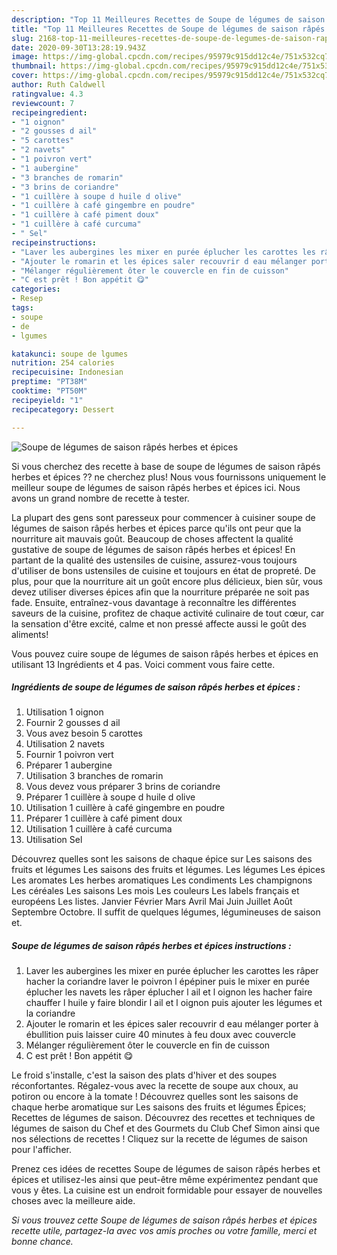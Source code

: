 ```yaml
---
description: "Top 11 Meilleures Recettes de Soupe de légumes de saison râpés herbes et épices"
title: "Top 11 Meilleures Recettes de Soupe de légumes de saison râpés herbes et épices"
slug: 2168-top-11-meilleures-recettes-de-soupe-de-legumes-de-saison-rapes-herbes-et-epices
date: 2020-09-30T13:28:19.943Z
image: https://img-global.cpcdn.com/recipes/95979c915dd12c4e/751x532cq70/soupe-de-legumes-de-saison-rapes-herbes-et-epices-photo-principale-de-la-recette.jpg
thumbnail: https://img-global.cpcdn.com/recipes/95979c915dd12c4e/751x532cq70/soupe-de-legumes-de-saison-rapes-herbes-et-epices-photo-principale-de-la-recette.jpg
cover: https://img-global.cpcdn.com/recipes/95979c915dd12c4e/751x532cq70/soupe-de-legumes-de-saison-rapes-herbes-et-epices-photo-principale-de-la-recette.jpg
author: Ruth Caldwell
ratingvalue: 4.3
reviewcount: 7
recipeingredient:
- "1 oignon"
- "2 gousses d ail"
- "5 carottes"
- "2 navets"
- "1 poivron vert"
- "1 aubergine"
- "3 branches de romarin"
- "3 brins de coriandre"
- "1 cuillère à soupe d huile d olive"
- "1 cuillère à café gingembre en poudre"
- "1 cuillère à café piment doux"
- "1 cuillère à café curcuma"
- " Sel"
recipeinstructions:
- "Laver les aubergines les mixer en purée éplucher les carottes les râper hacher la coriandre laver le poivron l épépiner puis le mixer en purée éplucher les navets les râper éplucher l ail et l oignon les hacher faire chauffer l huile y faire blondir l ail et l oignon puis ajouter les légumes et la coriandre"
- "Ajouter le romarin et les épices saler recouvrir d eau mélanger porter à ébullition puis laisser cuire 40 minutes à feu doux avec couvercle"
- "Mélanger régulièrement ôter le couvercle en fin de cuisson"
- "C est prêt ! Bon appétit 😋"
categories:
- Resep
tags:
- soupe
- de
- lgumes

katakunci: soupe de lgumes 
nutrition: 254 calories
recipecuisine: Indonesian
preptime: "PT38M"
cooktime: "PT50M"
recipeyield: "1"
recipecategory: Dessert

---
```



![Soupe de légumes de saison râpés herbes et épices](https://img-global.cpcdn.com/recipes/95979c915dd12c4e/751x532cq70/soupe-de-legumes-de-saison-rapes-herbes-et-epices-photo-principale-de-la-recette.jpg)

Si vous cherchez des recette à base de soupe de légumes de saison râpés herbes et épices ?? ne cherchez plus! Nous vous fournissons uniquement le meilleur soupe de légumes de saison râpés herbes et épices ici. Nous avons un grand nombre de recette à tester.

La plupart des gens sont paresseux pour commencer à cuisiner soupe de légumes de saison râpés herbes et épices parce qu'ils ont peur que la nourriture ait mauvais goût. Beaucoup de choses affectent la qualité gustative de soupe de légumes de saison râpés herbes et épices! En partant de la qualité des ustensiles de cuisine, assurez-vous toujours d'utiliser de bons ustensiles de cuisine et toujours en état de propreté. De plus, pour que la nourriture ait un goût encore plus délicieux, bien sûr, vous devez utiliser diverses épices afin que la nourriture préparée ne soit pas fade. Ensuite, entraînez-vous davantage à reconnaître les différentes saveurs de la cuisine, profitez de chaque activité culinaire de tout cœur, car la sensation d'être excité, calme et non pressé affecte aussi le goût des aliments!

<!--inarticleads1-->

Vous pouvez cuire soupe de légumes de saison râpés herbes et épices en utilisant 13 Ingrédients et 4 pas. Voici comment vous faire cette.

##### Ingrédients de soupe de légumes de saison râpés herbes et épices :

1. Utilisation 1 oignon
1. Fournir 2 gousses d ail
1. Vous avez besoin 5 carottes
1. Utilisation 2 navets
1. Fournir 1 poivron vert
1. Préparer 1 aubergine
1. Utilisation 3 branches de romarin
1. Vous devez vous préparer 3 brins de coriandre
1. Préparer 1 cuillère à soupe d huile d olive
1. Utilisation 1 cuillère à café gingembre en poudre
1. Préparer 1 cuillère à café piment doux
1. Utilisation 1 cuillère à café curcuma
1. Utilisation  Sel


Découvrez quelles sont les saisons de chaque épice sur Les saisons des fruits et légumes Les saisons des fruits et légumes. Les légumes Les épices Les aromates Les herbes aromatiques Les condiments Les champignons Les céréales Les saisons Les mois Les couleurs Les labels français et européens Les listes. Janvier Février Mars Avril Mai Juin Juillet Août Septembre Octobre. Il suffit de quelques légumes, légumineuses de saison et. 

<!--inarticleads2-->

##### Soupe de légumes de saison râpés herbes et épices instructions :

1. Laver les aubergines les mixer en purée éplucher les carottes les râper hacher la coriandre laver le poivron l épépiner puis le mixer en purée éplucher les navets les râper éplucher l ail et l oignon les hacher faire chauffer l huile y faire blondir l ail et l oignon puis ajouter les légumes et la coriandre
1. Ajouter le romarin et les épices saler recouvrir d eau mélanger porter à ébullition puis laisser cuire 40 minutes à feu doux avec couvercle
1. Mélanger régulièrement ôter le couvercle en fin de cuisson
1. C est prêt ! Bon appétit 😋


Le froid s&#39;installe, c&#39;est la saison des plats d&#39;hiver et des soupes réconfortantes. Régalez-vous avec la recette de soupe aux choux, au potiron ou encore à la tomate ! Découvrez quelles sont les saisons de chaque herbe aromatique sur Les saisons des fruits et légumes Épices; Recettes de légumes de saison. Découvrez des recettes et techniques de légumes de saison du Chef et des Gourmets du Club Chef Simon ainsi que nos sélections de recettes ! Cliquez sur la recette de légumes de saison pour l&#39;afficher. 

<!--inarticleads1-->

<p>
Prenez ces idées de recettes Soupe de légumes de saison râpés herbes et épices et utilisez-les ainsi que peut-être même expérimentez pendant que vous y êtes. La cuisine est un endroit formidable pour essayer de nouvelles choses avec la meilleure aide.
</p>

<p>
<i>Si vous trouvez cette Soupe de légumes de saison râpés herbes et épices recette utile, partagez-la avec vos amis proches ou votre famille, merci et bonne chance.</i>
</p>
